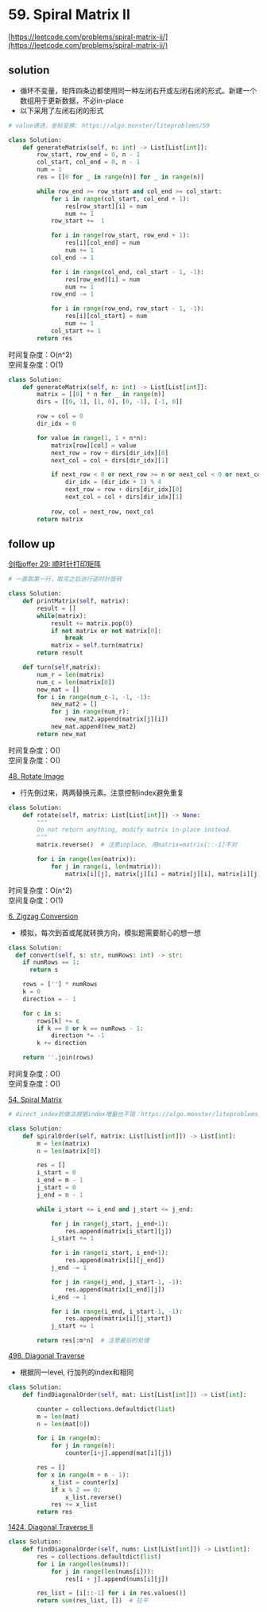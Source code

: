 # 59. Spiral Matrix II
[https://leetcode.com/problems/spiral-matrix-ii/](https://leetcode.com/problems/spiral-matrix-ii/)


## solution

- 循环不变量，矩阵四条边都使用同一种左闭右开或左闭右闭的形式。新建一个数组用于更新数据，不必in-place
- 以下采用了左闭右闭的形式

````python
# value递进，坐标变换: https://algo.monster/liteproblems/59

class Solution:
    def generateMatrix(self, n: int) -> List[List[int]]:
        row_start, row_end = 0, n - 1
        col_start, col_end = 0, n - 1
        num = 1
        res = [[0 for _ in range(n)] for _ in range(n)]

        while row_end >= row_start and col_end >= col_start:
            for i in range(col_start, col_end + 1):
                res[row_start][i] = num
                num += 1
            row_start +=  1

            for i in range(row_start, row_end + 1):
                res[i][col_end] = num
                num += 1
            col_end -= 1

            for i in range(col_end, col_start - 1, -1):
                res[row_end][i] = num
                num += 1
            row_end -= 1

            for i in range(row_end, row_start - 1, -1):
                res[i][col_start] = num
                num += 1
            col_start += 1
        return res
````
时间复杂度：O(n^2) <br>
空间复杂度：O(1)

```python
class Solution:
    def generateMatrix(self, n: int) -> List[List[int]]:
        matrix = [[0] * n for _ in range(n)]
        dirs = [[0, 1], [1, 0], [0, -1], [-1, 0]]

        row = col = 0
        dir_idx = 0

        for value in range(1, 1 + n*n):
            matrix[row][col] = value
            next_row = row + dirs[dir_idx][0]
            next_col = col + dirs[dir_idx][1]

            if next_row < 0 or next_row >= n or next_col < 0 or next_col >= n or matrix[next_row][next_col]:
                dir_idx = (dir_idx + 1) % 4
                next_row = row + dirs[dir_idx][0]
                next_col = col + dirs[dir_idx][1]
            
            row, col = next_row, next_col
        return matrix
```


## follow up

[剑指offer 29: 顺时针打印矩阵](../05_stack_queue/54.%20Spiral%20Matrix.md)
```python
# 一直取第一行，取完之后进行逆时针旋转

class Solution:
    def printMatrix(self, matrix):
        result = []
        while(matrix):
            result += matrix.pop(0)
            if not matrix or not matrix[0]:
                break
            matrix = self.turn(matrix)
        return result

    def turn(self,matrix):
        num_r = len(matrix)
        num_c = len(matrix[0])
        new_mat = []
        for i in range(num_c-1, -1, -1):
            new_mat2 = []
            for j in range(num_r):
                new_mat2.append(matrix[j][i])
            new_mat.append(new_mat2)
        return new_mat
```
时间复杂度：O() <br>
空间复杂度：O()


[48. Rotate Image](https://leetcode.com/problems/rotate-image/description/)
- 行先倒过来，两两替换元素。注意控制index避免重复
```python
class Solution:
    def rotate(self, matrix: List[List[int]]) -> None:
        """
        Do not return anything, modify matrix in-place instead.
        """
        matrix.reverse()  # 注意inplace, 用matrix=matrix[::-1]不对

        for i in range(len(matrix)):
            for j in range(i, len(matrix)):
                matrix[i][j], matrix[j][i] = matrix[j][i], matrix[i][j]
```
时间复杂度：O(n^2) <br>
空间复杂度：O(1)


[6. Zigzag Conversion](https://leetcode.com/problems/zigzag-conversion/description/)
- 模拟，每次到首或尾就转换方向，模拟题需要耐心的想一想

```python
class Solution:
  def convert(self, s: str, numRows: int) -> str:
    if numRows == 1:
      return s

    rows = [''] * numRows
    k = 0
    direction = - 1

    for c in s:
        rows[k] += c
        if k == 0 or k == numRows - 1:
            direction *= -1
        k += direction

    return ''.join(rows)
```
时间复杂度：O() <br>
空间复杂度：O()


[54. Spiral Matrix](../05_stack_queue/54.%20Spiral%20Matrix.md)
```python
# direct_index的做法根据index增量也不错：https://algo.monster/liteproblems/54

class Solution:
    def spiralOrder(self, matrix: List[List[int]]) -> List[int]:
        m = len(matrix)
        n = len(matrix[0])

        res = []
        i_start = 0
        i_end = m - 1
        j_start = 0
        j_end = n - 1

        while i_start <= i_end and j_start <= j_end:

            for j in range(j_start, j_end+1):
                res.append(matrix[i_start][j])
            i_start += 1

            for i in range(i_start, i_end+1):
                res.append(matrix[i][j_end])
            j_end -= 1

            for j in range(j_end, j_start-1, -1):
                res.append(matrix[i_end][j])
            i_end -= 1

            for i in range(i_end, i_start-1, -1):
                res.append(matrix[i][j_start])
            j_start += 1

        return res[:m*n]  # 注意最后的处理
```


[498. Diagonal Traverse](https://leetcode.com/problems/diagonal-traverse/)

- 根据同一level, 行加列的index和相同
```python
class Solution:
    def findDiagonalOrder(self, mat: List[List[int]]) -> List[int]:

        counter = collections.defaultdict(list)
        m = len(mat)
        n = len(mat[0])

        for i in range(m):
            for j in range(n):
                counter[i+j].append(mat[i][j])

        res = []
        for x in range(m + n - 1):
            x_list = counter[x]
            if x % 2 == 0:
                x_list.reverse()
            res += x_list
        return res
```


[1424. Diagonal Traverse II](https://leetcode.com/problems/diagonal-traverse-ii/description/)
```python
class Solution:
    def findDiagonalOrder(self, nums: List[List[int]]) -> List[int]:
        res = collections.defaultdict(list)
        for i in range(len(nums)):
            for j in range(len(nums[i])):
                res[i + j].append(nums[i][j])

        res_list = [i[::-1] for i in res.values()]
        return sum(res_list, [])  # 拉平
```
